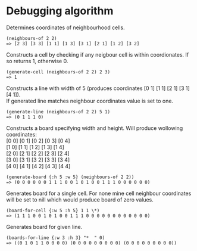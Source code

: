 # Debugging algorithm

Determines coordinates of neighbourhood cells.
```  
(neighbours-of 2 2)
=> [2 3] [3 3] [1 1] [1 3] [3 1] [2 1] [1 2] [3 2]
```
Constructs a cell by checking if any neigbour cell is within coordionates. If so returns 1, otherwise 0.
```
(generate-cell (neighbours-of 2 2) 2 3) 
=> 1
```
Constructs a line with width of 5 (produces coordinates [0 1] [1 1] [2 1]  [3 1] [4 1]).  
If generated line matches neighbour coordinates value is set to one.
```
(generate-line (neighbours-of 2 2) 5 1)
=> (0 1 1 1 0)
```
Constructs a board specifying width and height.
Will produce wollowing coordinates:  
[0 0] [0 1] [0 2] [0 3] [0 4]  
[1 0] [1 1] [1 2] [1 3] [1 4]  
[2 0] [2 1] [2 2] [2 3] [2 4]  
[3 0] [3 1] [3 2] [3 3] [3 4]  
[4 0] [4 1] [4 2] [4 3] [4 4]
```
(generate-board {:h 5 :w 5} (neighbours-of 2 2))
=> (0 0 0 0 0 0 1 1 1 0 0 1 0 1 0 0 1 1 1 0 0 0 0 0 0)
```
Generates board for a single cell. For none mine cell neighbour coordinates will be set to nill which would produce board of zero values. 
```
(board-for-cell {:w 5 :h 5} 1 1 \*)
=> (1 1 1 0 0 1 0 1 0 0 1 1 1 0 0 0 0 0 0 0 0 0 0 0 0)
```
Generates board for given line.
```
(boards-for-line {:w 3 :h 3} "*  " 0)
=> ((0 1 0 1 1 0 0 0 0) (0 0 0 0 0 0 0 0 0) (0 0 0 0 0 0 0 0 0))
```

